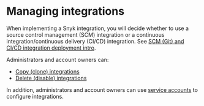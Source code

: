 # Managing integrations

When implementing a Snyk integration, you will decide whether to use a source control management (SCM) integration or a continuous integration/continuous delivery (CI/CD) integration. See [SCM (Git) and CI/CD integration deployment intro](../../user-and-group-management/git-repository-and-ci-cd-integrations-comparisons/).

Administrators and account owners can:

* [Copy (clone) integrations](clone-an-integration-across-your-snyk-organizations.md)
* [Delete (disable) integrations](disable-a-git-integration.md)

In addition, administrators and account owners can use [service accounts](../../user-and-group-management/structure-account-for-high-application-performance/service-accounts.md) to configure integrations.

